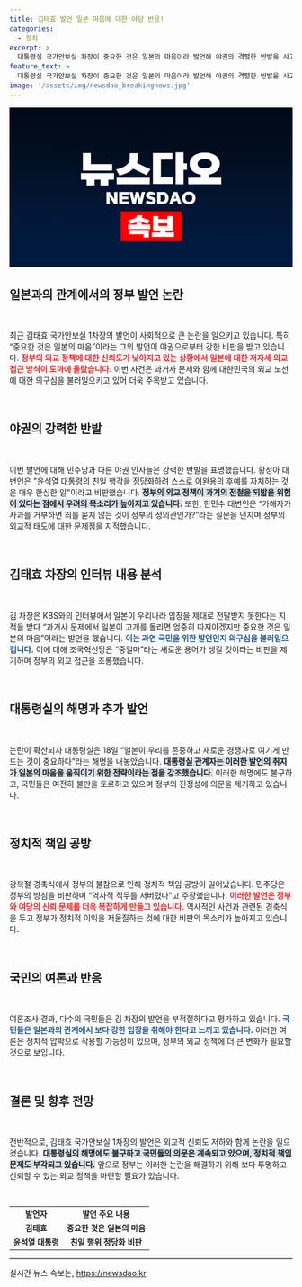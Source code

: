 ```yaml
---
title: 김태효 발언 일본 마음에 대한 야당 반응!
categories:
  - 정치
excerpt: >
  대통령실 국가안보실 차장이 중요한 것은 일본의 마음이라 발언해 야권의 격렬한 반발을 사고 있다. 친일 행각에 대한 비판이 쏟아지며, 정부에 사과를 촉구하는 목소리가 거세지고 있다.
feature_text: >
  대통령실 국가안보실 차장이 중요한 것은 일본의 마음이라 발언해 야권의 격렬한 반발을 사고 있다. 친일 행각에 대한 비판이 쏟아지며, 정부에 사과를 촉구하는 목소리가 거세지고 있다.
image: '/assets/img/newsdao_breakingnews.jpg'
---
```


<p><img src="/assets/img/newsdao_breakingnews.jpg" alt="koreaapp 속보" /></p>

<h2 data-ke-size="size26">일본과의 관계에서의 정부 발언 논란</h2>

<p data-ke-size="size16">&nbsp;</p>

<p>최근 김태효 국가안보실 1차장의 발언이 사회적으로 큰 논란을 일으키고 있습니다. 특히 “중요한 것은 일본의 마음”이라는 그의 발언이 야권으로부터 강한 비판을 받고 있습니다. <b><span style="color: #ee2323;">정부의 외교 정책에 대한 신뢰도가 낮아지고 있는 상황에서 일본에 대한 저자세 외교 접근 방식이 도마에 올랐습니다.</span></b> 이번 사건은 과거사 문제와 함께 대한민국의 외교 노선에 대한 의구심을 불러일으키고 있어 더욱 주목받고 있습니다. </p>

<p data-ke-size="size16">&nbsp;</p>

<h2 data-ke-size="size26">야권의 강력한 반발</h2>

<p data-ke-size="size16">&nbsp;</p>

<p>이번 발언에 대해 민주당과 다른 야권 인사들은 강력한 반발을 표명했습니다. 황정아 대변인은 "윤석열 대통령의 친일 행각을 정당화하려 스스로 이완용의 후예를 자처하는 것은 매우 한심한 일"이라고 비판했습니다. <b><span style="background-color: #21538527;">정부의 외교 정책이 과거의 전철을 되밟을 위험이 있다는 점에서 우려의 목소리가 높아지고 있습니다.</span></b> 또한, 한민수 대변인은 “가해자가 사과를 거부하면 죄를 묻지 않는 것이 정부의 정의관인가?”라는 질문을 던지며 정부의 외교적 태도에 대한 문제점을 지적했습니다.</p>

<p data-ke-size="size16">&nbsp;</p>

<h2 data-ke-size="size26">김태효 차장의 인터뷰 내용 분석</h2>

<p data-ke-size="size16">&nbsp;</p>

<p>김 차장은 KBS와의 인터뷰에서 일본이 우리나라 입장을 제대로 전달받지 못한다는 지적을 받다 “과거사 문제에서 일본이 고개를 돌리면 엄중히 따져야겠지만 중요한 것은 일본의 마음”이라는 발언을 했습니다. <b><span style="color: #1a5490;">이는 과연 국민을 위한 발언인지 의구심을 불러일으킵니다.</span></b> 이에 대해 조국혁신당은 “중일마”라는 새로운 용어가 생길 것이라는 비판을 제기하며 정부의 외교 접근을 조롱했습니다.</p>

<p data-ke-size="size16">&nbsp;</p>

<h2 data-ke-size="size26">대통령실의 해명과 추가 발언</h2>

<p data-ke-size="size16">&nbsp;</p>

<p>논란이 확산되자 대통령실은 18일 “일본이 우리를 존중하고 새로운 경쟁자로 여기게 만드는 것이 중요하다”라는 해명을 내놓았습니다. <b><span style="background-color: #21538527;">대통령실 관계자는 이러한 발언의 취지가 일본의 마음을 움직이기 위한 전략이라는 점을 강조했습니다.</span></b> 이러한 해명에도 불구하고, 국민들은 여전히 불만을 토로하고 있으며 정부의 진정성에 의문을 제기하고 있습니다.</p>

<p data-ke-size="size16">&nbsp;</p>

<h2 data-ke-size="size26">정치적 책임 공방</h2>

<p data-ke-size="size16">&nbsp;</p>

<p>광복절 경축식에서 정부의 불참으로 인해 정치적 책임 공방이 일어났습니다. 민주당은 정부의 방침을 비판하며 “역사적 직무를 저버렸다”고 주장했습니다. <b><span style="color: #ee2323;">이러한 발언은 정부와 여당의 신뢰 문제를 더욱 복잡하게 만들고 있습니다.</span></b> 역사적인 사건과 관련된 경축식을 두고 정부가 정치적 이익을 저울질하는 것에 대한 비판의 목소리가 높아지고 있습니다.</p>

<p data-ke-size="size16">&nbsp;</p>

<h2 data-ke-size="size26">국민의 여론과 반응</h2>

<p data-ke-size="size16">&nbsp;</p>

<p>여론조사 결과, 다수의 국민들은 김 차장의 발언을 부적절하다고 평가하고 있습니다. <b><span style="color: #1a5490;">국민들은 일본과의 관계에서 보다 강한 입장을 취해야 한다고 느끼고 있습니다.</span></b> 이러한 여론은 정치적 압박으로 작용할 가능성이 있으며, 정부의 외교 정책에 더 큰 변화가 필요할 것으로 보입니다.</p>

<p data-ke-size="size16">&nbsp;</p>

<h2 data-ke-size="size26">결론 및 향후 전망</h2>

<p data-ke-size="size16">&nbsp;</p>

<p>전반적으로, 김태효 국가안보실 1차장의 발언은 외교적 신뢰도 저하와 함께 논란을 일으켰습니다. <b><span style="background-color: #21538527;">대통령실의 해명에도 불구하고 국민들의 의문은 계속되고 있으며, 정치적 책임 문제도 부각되고 있습니다.</span></b> 앞으로 정부는 이러한 논란을 해결하기 위해 보다 투명하고 신뢰할 수 있는 외교 정책을 마련할 필요가 있습니다.</p>

<p data-ke-size="size16">&nbsp;</p>

<table style="width: 100%; border-collapse: collapse;">
  <tr>
    <td style="text-align: center; height: 17px;"><b>발언자</b></td>
    <td style="text-align: center; height: 17px;"><b>발언 주요 내용</b></td>
  </tr>
  <tr>
    <td style="text-align: center; height: 17px;"><b>김태효</b></td>
    <td style="text-align: center; height: 17px;"><b>중요한 것은 일본의 마음</b></td>
  </tr>
  <tr>
    <td style="text-align: center; height: 17px;"><b>윤석열 대통령</b></td>
    <td style="text-align: center; height: 17px;"><b>친일 행위 정당화 비판</b></td>
  </tr>
</table>

<hr style="height:2px;border:none;color:#666;background-color:#666;">
실시간 뉴스 속보는, <a href="https://newsdao.kr" rel="dofollow">https://newsdao.kr</a>


